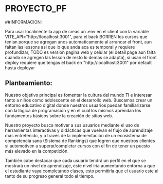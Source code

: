 # PROYECTO_PF

##INFORMACION:

Para usar localmente la app de creas un .env en el client con la variable VITE_API="http://localhost:3001",
para el back BORREN los cursos que tenian porque se agregan unos automaticamente al arrancar el front, aun faltan las lessons asi que lo que anda aca es temporal y requiere profundizar, TODO es version pagina web y celular (el detail page aun falta cuando se agregen las lesson de resto lo demas se adapta), si usan el front deploy requiere que tengas el back en "http://localhost:3001" por default hasta deployar   

## Planteamiento:

Nuestro objetivo principal es fomentar la cultura del mundo TI e interesar tanto a
niños como adolescente en el desarrollo web. Buscamos crear un entorno educativo digital
donde nuestros usuarios puedan familiarizarse con la lógica de programación y en el cual
los mismos aprendan los fundamentos básicos sobre la creación de sitios web.

Nuestro proyecto busca motivar a sus usuarios mediante el uso de herramientas
interactivas y didácticas que vuelvan el flujo de aprendizaje más entretenido, y a través de
la implementación de un ecosistema de competencia sana (Sistema de Rankings) que
logren que nuestros clientes si automotiven a superar/completar cursos con el fin de tener
un puesto más elevado en la competición.

También cabe destacar que cada usuario tendrá un perfil en el que se mostrará un
nivel de aprendizaje, este nivel iría aumentando entorna a que el estudiante vaya
completando clases, esto permitiría que el usuario este al tanto de su progreso general
todo el tiempo.
